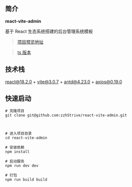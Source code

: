 ## 简介

**react-vite-admin**

基于 React 生态系统搭建的后台管理系统模板

> [项目预览地址](https://github.react-vite-admin.zzhvv.com/#/login)

> [ts 版本](https://github.com/zzhStrive/react-vite-ts-admin)

## 技术栈

react@18.2.0 + vite@3.0.7 + antd@4.23.0 + axios@0.19.0

## 快速启动

```
# 克隆项目
git clone git@github.com:zzhStrive/react-vite-admin.git



# 进入项目目录
cd react-vite-admin

# 安装依赖
npm install

# 启动服务
npm run dev dev

# 打包
npm run build build
```
